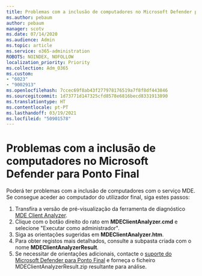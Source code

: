 ```yaml
---
title: Problemas com a inclusão de computadores no Microsoft Defender para Ponto Final
ms.author: pebaum
author: pebaum
manager: scotv
ms.date: 07/14/2020
ms.audience: Admin
ms.topic: article
ms.service: o365-administration
ROBOTS: NOINDEX, NOFOLLOW
localization_priority: Priority
ms.collection: Adm_O365
ms.custom:
- "6023"
- "9002913"
ms.openlocfilehash: 7ccec69f8ab43f277978176519a7f8f8df443846
ms.sourcegitcommit: 1d73771d147325cfd8578e6816becd8331913890
ms.translationtype: HT
ms.contentlocale: pt-PT
ms.lasthandoff: 03/19/2021
ms.locfileid: "50901578"
---
```

# <a name="issues-with-onboarding-machines-to-microsoft-defender-for-endpoints"></a>Problemas com a inclusão de computadores no Microsoft Defender para Ponto Final

Poderá ter problemas com a inclusão de computadores com o serviço MDE. Se consegue aceder ao computador do utilizador final, siga estes passos:

1. Transfira a versão de pré-visualização da ferramenta de diagnóstico [MDE Client Analyzer](https://aka.ms/betamdeanalyzer).
2. Clique com o botão direito do rato em **MDEClientAnalyzer.cmd** e selecione "Executar como administrador".
3. Siga as orientações sugeridas em **MDEClientAnalyzer.htm**.
4. Para obter registos mais detalhados, consulte a subpasta criada com o nome **MDEClientAnalyzerResult**.
5. Se necessitar de orientações adicionais, contacte o [suporte do Microsoft Defender para Ponto Final](https://docs.microsoft.com/windows/security/threat-protection/microsoft-defender-atp/contact-support) e forneça o ficheiro MDEClientAnalyzerResult.zip resultante para análise.

